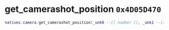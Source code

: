 # get_camerashot_position `0x4D05D470`

```lua
natives.camera.get_camerashot_position(_unk0 --[[ number ]], _unk1 --[[ number ]])
```